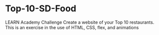 # Top-10-SD-Food
LEARN Academy Challenge
Create a website of your Top 10 restaurants.
This is an exercise in the use of HTML, CSS, flex, and animations
